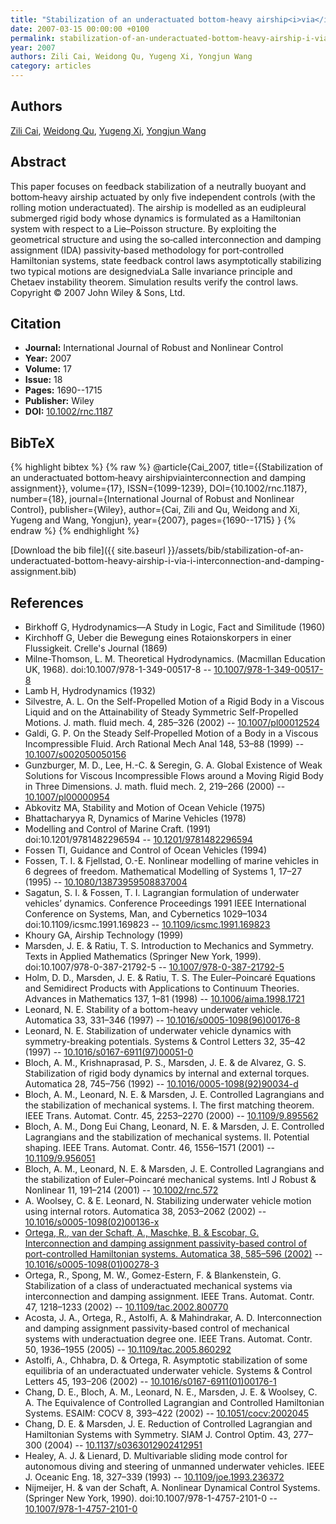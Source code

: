 ```yaml
---
title: "Stabilization of an underactuated bottom‐heavy airship<i>via</i>interconnection and damping assignment"
date: 2007-03-15 00:00:00 +0100
permalink: stabilization-of-an-underactuated-bottom-heavy-airship-i-via-i-interconnection-and-damping-assignment
year: 2007
authors: Zili Cai, Weidong Qu, Yugeng Xi, Yongjun Wang
category: articles
---
```

 
## Authors
[Zili Cai](authors/zili-cai), [Weidong Qu](authors/weidong-qu), [Yugeng Xi](authors/yugeng-xi), [Yongjun Wang](authors/yongjun-wang)
 
## Abstract
This paper focuses on feedback stabilization of a neutrally buoyant and bottom‐heavy airship actuated by only five independent controls (with the rolling motion underactuated). The airship is modelled as an eudipleural submerged rigid body whose dynamics is formulated as a Hamiltonian system with respect to a Lie–Poisson structure. By exploiting the geometrical structure and using the so‐called interconnection and damping assignment (IDA) passivity‐based methodology for port‐controlled Hamiltonian systems, state feedback control laws asymptotically stabilizing two typical motions are designedviaLa Salle invariance principle and Chetaev instability theorem. Simulation results verify the control laws. Copyright © 2007 John Wiley &amp; Sons, Ltd.
 
## Citation
- **Journal:** International Journal of Robust and Nonlinear Control
- **Year:** 2007
- **Volume:** 17
- **Issue:** 18
- **Pages:** 1690--1715
- **Publisher:** Wiley
- **DOI:** [10.1002/rnc.1187](https://doi.org/10.1002/rnc.1187)
 
## BibTeX
{% highlight bibtex %}
{% raw %}
@article{Cai_2007,
  title={{Stabilization of an underactuated bottom‐heavy airshipviainterconnection and damping assignment}},
  volume={17},
  ISSN={1099-1239},
  DOI={10.1002/rnc.1187},
  number={18},
  journal={International Journal of Robust and Nonlinear Control},
  publisher={Wiley},
  author={Cai, Zili and Qu, Weidong and Xi, Yugeng and Wang, Yongjun},
  year={2007},
  pages={1690--1715}
}
{% endraw %}
{% endhighlight %}
 
[Download the bib file]({{ site.baseurl }}/assets/bib/stabilization-of-an-underactuated-bottom-heavy-airship-i-via-i-interconnection-and-damping-assignment.bib)
 
## References
- Birkhoff G, Hydrodynamics—A Study in Logic, Fact and Similitude (1960)
- Kirchhoff G, Ueber die Bewegung eines Rotaionskorpers in einer Flussigkeit. Crelle's Journal (1869)
- Milne-Thomson, L. M. Theoretical Hydrodynamics. (Macmillan Education UK, 1968). doi:10.1007/978-1-349-00517-8 -- [10.1007/978-1-349-00517-8](https://doi.org/10.1007/978-1-349-00517-8)
- Lamb H, Hydrodynamics (1932)
- Silvestre, A. L. On the Self-Propelled Motion of a Rigid Body in a Viscous Liquid and on the Attainability of Steady Symmetric Self-Propelled Motions. J. math. fluid mech. 4, 285–326 (2002) -- [10.1007/pl00012524](https://doi.org/10.1007/pl00012524)
- Galdi, G. P. On the Steady Self‐Propelled Motion of a Body in a Viscous Incompressible Fluid. Arch Rational Mech Anal 148, 53–88 (1999) -- [10.1007/s002050050156](https://doi.org/10.1007/s002050050156)
- Gunzburger, M. D., Lee, H.-C. & Seregin, G. A. Global Existence of Weak Solutions for Viscous Incompressible Flows around a Moving Rigid Body in Three Dimensions. J. math. fluid mech. 2, 219–266 (2000) -- [10.1007/pl00000954](https://doi.org/10.1007/pl00000954)
- Abkovitz MA, Stability and Motion of Ocean Vehicle (1975)
- Bhattacharyya R, Dynamics of Marine Vehicles (1978)
- Modelling and Control of Marine Craft. (1991) doi:10.1201/9781482296594 -- [10.1201/9781482296594](https://doi.org/10.1201/9781482296594)
- Fossen TI, Guidance and Control of Ocean Vehicles (1994)
- Fossen, T. I. & Fjellstad, O.-E. Nonlinear modelling of marine vehicles in 6 degrees of freedom. Mathematical Modelling of Systems 1, 17–27 (1995) -- [10.1080/13873959508837004](https://doi.org/10.1080/13873959508837004)
- Sagatun, S. I. & Fossen, T. I. Lagrangian formulation of underwater vehicles’ dynamics. Conference Proceedings 1991 IEEE International Conference on Systems, Man, and Cybernetics 1029–1034 doi:10.1109/icsmc.1991.169823 -- [10.1109/icsmc.1991.169823](https://doi.org/10.1109/icsmc.1991.169823)
- Khoury GA, Airship Technology (1999)
- Marsden, J. E. & Ratiu, T. S. Introduction to Mechanics and Symmetry. Texts in Applied Mathematics (Springer New York, 1999). doi:10.1007/978-0-387-21792-5 -- [10.1007/978-0-387-21792-5](https://doi.org/10.1007/978-0-387-21792-5)
- Holm, D. D., Marsden, J. E. & Ratiu, T. S. The Euler–Poincaré Equations and Semidirect Products with Applications to Continuum Theories. Advances in Mathematics 137, 1–81 (1998) -- [10.1006/aima.1998.1721](https://doi.org/10.1006/aima.1998.1721)
- Leonard, N. E. Stability of a bottom-heavy underwater vehicle. Automatica 33, 331–346 (1997) -- [10.1016/s0005-1098(96)00176-8](https://doi.org/10.1016/s0005-1098(96)00176-8)
- Leonard, N. E. Stabilization of underwater vehicle dynamics with symmetry-breaking potentials. Systems &amp; Control Letters 32, 35–42 (1997) -- [10.1016/s0167-6911(97)00051-0](https://doi.org/10.1016/s0167-6911(97)00051-0)
- Bloch, A. M., Krishnaprasad, P. S., Marsden, J. E. & de Alvarez, G. S. Stabilization of rigid body dynamics by internal and external torques. Automatica 28, 745–756 (1992) -- [10.1016/0005-1098(92)90034-d](https://doi.org/10.1016/0005-1098(92)90034-d)
- Bloch, A. M., Leonard, N. E. & Marsden, J. E. Controlled Lagrangians and the stabilization of mechanical systems. I. The first matching theorem. IEEE Trans. Automat. Contr. 45, 2253–2270 (2000) -- [10.1109/9.895562](https://doi.org/10.1109/9.895562)
- Bloch, A. M., Dong Eui Chang, Leonard, N. E. & Marsden, J. E. Controlled Lagrangians and the stabilization of mechanical systems. II. Potential shaping. IEEE Trans. Automat. Contr. 46, 1556–1571 (2001) -- [10.1109/9.956051](https://doi.org/10.1109/9.956051)
- Bloch, A. M., Leonard, N. E. & Marsden, J. E. Controlled Lagrangians and the stabilization of Euler–Poincaré mechanical systems. Intl J Robust &amp; Nonlinear 11, 191–214 (2001) -- [10.1002/rnc.572](https://doi.org/10.1002/rnc.572)
- A. Woolsey, C. & E. Leonard, N. Stabilizing underwater vehicle motion using internal rotors. Automatica 38, 2053–2062 (2002) -- [10.1016/s0005-1098(02)00136-x](https://doi.org/10.1016/s0005-1098(02)00136-x)
- [Ortega, R., van der Schaft, A., Maschke, B. & Escobar, G. Interconnection and damping assignment passivity-based control of port-controlled Hamiltonian systems. Automatica 38, 585–596 (2002)](interconnection-and-damping-assignment-passivity-based-control-of-port-controlled-hamiltonian-systems) -- [10.1016/s0005-1098(01)00278-3](https://doi.org/10.1016/s0005-1098(01)00278-3)
- Ortega, R., Spong, M. W., Gomez-Estern, F. & Blankenstein, G. Stabilization of a class of underactuated mechanical systems via interconnection and damping assignment. IEEE Trans. Automat. Contr. 47, 1218–1233 (2002) -- [10.1109/tac.2002.800770](https://doi.org/10.1109/tac.2002.800770)
- Acosta, J. A., Ortega, R., Astolfi, A. & Mahindrakar, A. D. Interconnection and damping assignment passivity-based control of mechanical systems with underactuation degree one. IEEE Trans. Automat. Contr. 50, 1936–1955 (2005) -- [10.1109/tac.2005.860292](https://doi.org/10.1109/tac.2005.860292)
- Astolfi, A., Chhabra, D. & Ortega, R. Asymptotic stabilization of some equilibria of an underactuated underwater vehicle. Systems &amp; Control Letters 45, 193–206 (2002) -- [10.1016/s0167-6911(01)00176-1](https://doi.org/10.1016/s0167-6911(01)00176-1)
- Chang, D. E., Bloch, A. M., Leonard, N. E., Marsden, J. E. & Woolsey, C. A. The Equivalence of Controlled Lagrangian and Controlled Hamiltonian Systems. ESAIM: COCV 8, 393–422 (2002) -- [10.1051/cocv:2002045](https://doi.org/10.1051/cocv:2002045)
- Chang, D. E. & Marsden, J. E. Reduction of Controlled Lagrangian and Hamiltonian Systems with Symmetry. SIAM J. Control Optim. 43, 277–300 (2004) -- [10.1137/s0363012902412951](https://doi.org/10.1137/s0363012902412951)
- Healey, A. J. & Lienard, D. Multivariable sliding mode control for autonomous diving and steering of unmanned underwater vehicles. IEEE J. Oceanic Eng. 18, 327–339 (1993) -- [10.1109/joe.1993.236372](https://doi.org/10.1109/joe.1993.236372)
- Nijmeijer, H. & van der Schaft, A. Nonlinear Dynamical Control Systems. (Springer New York, 1990). doi:10.1007/978-1-4757-2101-0 -- [10.1007/978-1-4757-2101-0](https://doi.org/10.1007/978-1-4757-2101-0)

